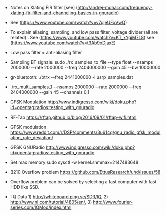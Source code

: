 - Notes on Xlating FIR filter [see] (http://andrej-mohar.com/frequency-xlating-fir-filter-and-channeling-basics-in-gnuradio)
- See (https://www.youtube.com/watch?v=v7qjeUFxVwQ)
- To explain aliasing, sampling, and low pass filter, voltage divider (all are related).. See (https://www.youtube.com/watch?v=KT_xYgjM7L8) see (https://www.youtube.com/watch?v=t3Ab9oDjaxE)
- Low pass filter = anti-aliasing filter
- Sampling BT signale:
sudo ./rx_samples_to_file --type float --nsamps 2000000 --rate 2000000 --freq 2404000000 --gain 45 --bw 10000000 
- gr-bluetooth:
./btrx --freq 2441000000 -i usrp_samples.dat

- ./rx_multi_samples_1  --nsamps 2000000 --rate 2000000 --freq 2404000000 --gain 45 --channels 0,1

- GFSK Modulation
http://www.indigresso.com/wiki/doku.php?id=opentag:radios:testing_with_gnuradio
- RF-Tap
https://rftap.github.io/blog/2016/09/01/rftap-wifi.html
- GFSK modulation
https://www.reddit.com/r/DSP/comments/3u614q/gnu_radio_gfsk_modulation_rate_deviation/
- GFSK GNURadio
http://www.indigresso.com/wiki/doku.php?id=opentag:radios:testing_with_gnuradio
- Set max memory
sudo sysctl -w kernel.shmmax=2147483648
- B210 Overflow problem
https://github.com/EttusResearch/uhd/issues/58
- Overflow problem can be solved by selecting a fast computer with fast HDD like SSD. 

- I Q Data 1) http://whiteboard.ping.se/SDR/IQ, 2) http://www.ni.com/tutorial/4805/en/, 3) http://www.fourier-series.com/IQMod/index.html
